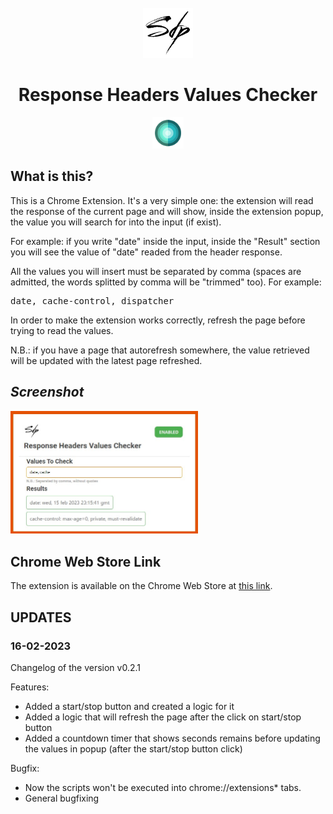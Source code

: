 <br />
<div align="center">
  <a href="https://github.com/simone-di-paolo">
    <img src="./images/logo-sdp.png" alt="Logo" width="80" height="80">
  </a>
</div>

<div align="center">
    <!--<img src="https://raw.githubusercontent.com/SimGus/chrome-addon-v3-starter/master/logo/logo-128.png"/>-->
    <h1>Response Headers Values Checker</h1>
  <img src="./logo/logo-128.png" width="50px"></img>
</div>

## What is this?
This is a Chrome Extension. It's a very simple one: the extension will read the response of the current page and will show,
inside the extension popup, the value you will search for into the input (if exist).

For example: if you write "date" inside the input, inside the "Result" section you will see the value of "date"
readed from the header response.

All the values you will insert must be separated by comma (spaces are admitted, the words splitted by comma will be "trimmed" too). 
For example:
<pre>date, cache-control, dispatcher</pre>

In order to make the extension works correctly, refresh the page before trying to read the values.

N.B.: if you have a page that autorefresh somewhere, the value retrieved will be updated with the latest page refreshed.

## <i align="center">Screenshot</i>

<img src="images/screen_0.2.1.jpg" width="300px">

## Chrome Web Store Link
The extension is available on the Chrome Web Store at <a href="https://chrome.google.com/webstore/detail/response-headers-values-c/dhjmcfcpggggdboefclnkdaipkpfmfhn">this link</a>.

## UPDATES

<h3>16-02-2023</h3>
Changelog of the version v0.2.1

Features:
- Added a start/stop button and created a logic for it
- Added a logic that will refresh the page after the click on start/stop button
- Added a countdown timer that shows seconds remains before updating the values in popup (after the start/stop button click)

Bugfix:
- Now the scripts won't be executed into chrome://extensions* tabs.
- General bugfixing
